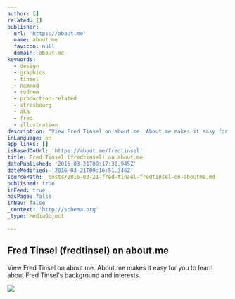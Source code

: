 ```yaml
---
author: []
related: []
publisher:
  url: 'https://about.me'
  name: about.me
  favicon: null
  domain: about.me
keywords:
  - design
  - graphics
  - tinsel
  - nemrod
  - rodnem
  - production-related
  - strasbourg
  - aka
  - fred
  - illustration
description: "View Fred Tinsel on about.me. About.me makes it easy for you to learn about Fred Tinsel's background and interests."
inLanguage: en
app_links: []
isBasedOnUrl: 'https://about.me/fredtinsel'
title: Fred Tinsel (fredtinsel) on about.me
datePublished: '2016-03-21T09:17:30.945Z'
dateModified: '2016-03-21T09:16:51.346Z'
sourcePath: _posts/2016-03-21-fred-tinsel-fredtinsel-on-aboutme.md
published: true
inFeed: true
hasPage: false
inNav: false
_context: 'http://schema.org'
_type: MediaObject

---
```

<article style=""><h1>Fred Tinsel (fredtinsel) on about.me</h1><p>View Fred Tinsel on about.me. About.me makes it easy for you to learn about Fred Tinsel's background and interests.</p><img src="https://thumbs.about.me/thumb2/f/r/e/fredtinsel/fredtinsel-300x200.jpg" /></article>
